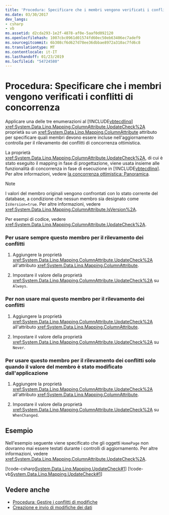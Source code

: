 ```yaml
---
title: 'Procedura: Specificare che i membri vengono verificati i conflitti di concorrenza'
ms.date: 03/30/2017
dev_langs:
- csharp
- vb
ms.assetid: d2cda293-1e2f-4878-af0e-5aaf0d092120
ms.openlocfilehash: 1007cbc0961d01574fd60ec50eb63406ec7adef9
ms.sourcegitcommit: 6b308cf6d627d78ee36dbbae8972a310ac7fd6c8
ms.translationtype: MT
ms.contentlocale: it-IT
ms.lasthandoff: 01/23/2019
ms.locfileid: "54724580"
---
```

# <a name="how-to-specify-which-members-are-tested-for-concurrency-conflicts"></a>Procedura: Specificare che i membri vengono verificati i conflitti di concorrenza
Applicare una delle tre enumerazioni al [!INCLUDE[vbtecdlinq](../../../../../../includes/vbtecdlinq-md.md)] <xref:System.Data.Linq.Mapping.ColumnAttribute.UpdateCheck%2A> proprietà su un <xref:System.Data.Linq.Mapping.ColumnAttribute> attributo per specificare quali membri devono essere incluse nell'aggiornamento controlla per il rilevamento dei conflitti di concorrenza ottimistica.  
  
 La proprietà <xref:System.Data.Linq.Mapping.ColumnAttribute.UpdateCheck%2A>, di cui è stato eseguito il mapping in fase di progettazione, viene usata insieme alle funzionalità di concorrenza in fase di esecuzione in [!INCLUDE[vbtecdlinq](../../../../../../includes/vbtecdlinq-md.md)]. Per altre informazioni, vedere [la concorrenza ottimistica: Panoramica](../../../../../../docs/framework/data/adonet/sql/linq/optimistic-concurrency-overview.md).  
  
> [!NOTE]
>  I valori del membro originali vengono confrontati con lo stato corrente del database, a condizione che nessun membro sia designato come `IsVersion=true`. Per altre informazioni, vedere <xref:System.Data.Linq.Mapping.ColumnAttribute.IsVersion%2A>.  
  
 Per esempi di codice, vedere <xref:System.Data.Linq.Mapping.ColumnAttribute.UpdateCheck%2A>.  
  
### <a name="to-always-use-this-member-for-detecting-conflicts"></a>Per usare sempre questo membro per il rilevamento dei conflitti  
  
1.  Aggiungere la proprietà <xref:System.Data.Linq.Mapping.ColumnAttribute.UpdateCheck%2A> all'attributo <xref:System.Data.Linq.Mapping.ColumnAttribute>.  
  
2.  Impostare il valore della proprietà <xref:System.Data.Linq.Mapping.ColumnAttribute.UpdateCheck%2A> su `Always`.  
  
### <a name="to-never-use-this-member-for-detecting-conflicts"></a>Per non usare mai questo membro per il rilevamento dei conflitti  
  
1.  Aggiungere la proprietà <xref:System.Data.Linq.Mapping.ColumnAttribute.UpdateCheck%2A> all'attributo <xref:System.Data.Linq.Mapping.ColumnAttribute>.  
  
2.  Impostare il valore della proprietà <xref:System.Data.Linq.Mapping.ColumnAttribute.UpdateCheck%2A> su `Never`.  
  
### <a name="to-use-this-member-for-detecting-conflicts-only-when-the-application-has-changed-the-value-of-the-member"></a>Per usare questo membro per il rilevamento dei conflitti solo quando il valore del membro è stato modificato dall'applicazione  
  
1.  Aggiungere la proprietà <xref:System.Data.Linq.Mapping.ColumnAttribute.UpdateCheck%2A> all'attributo <xref:System.Data.Linq.Mapping.ColumnAttribute>.  
  
2.  Impostare il valore della proprietà <xref:System.Data.Linq.Mapping.ColumnAttribute.UpdateCheck%2A> su `WhenChanged`.  
  
## <a name="example"></a>Esempio  
 Nell'esempio seguente viene specificato che gli oggetti `HomePage` non dovranno mai essere testati durante i controlli di aggiornamento. Per altre informazioni, vedere <xref:System.Data.Linq.Mapping.ColumnAttribute.UpdateCheck%2A>.  
  
 [!code-csharp[System.Data.Linq.Mapping.UpdateCheck#1](../../../../../../samples/snippets/csharp/VS_Snippets_Data/system.data.linq.mapping.updatecheck/cs/northwind.cs#1)]
 [!code-vb[System.Data.Linq.Mapping.UpdateCheck#1](../../../../../../samples/snippets/visualbasic/VS_Snippets_Data/system.data.linq.mapping.updatecheck/vb/northwind.vb#1)]  
  
## <a name="see-also"></a>Vedere anche
- [Procedura: Gestire i conflitti di modifiche](../../../../../../docs/framework/data/adonet/sql/linq/how-to-manage-change-conflicts.md)
- [Creazione e invio di modifiche dei dati](../../../../../../docs/framework/data/adonet/sql/linq/making-and-submitting-data-changes.md)
